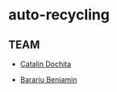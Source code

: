 # auto-recycling

## TEAM

- [Catalin Dochita](https://github.com/cdochita)

- [Barariu Beniamin](https://github.com/barariubeniamin)

